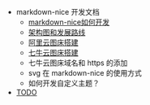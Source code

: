 - markdown-nice 开发文档
  - [markdown-nice如何开发](markdown-nice如何开发.md)
  - [架构图和发展路线](架构图和发展路线.md)
  - [阿里云图床搭建](阿里云图床搭建.md)
  - [七牛云图床搭建](七牛云图床搭建.md)
  - 七牛云图床域名和 https 的添加
  - svg 在 markdown-nice 的使用方式
  - 如何开发自定义主题？
- [TODO](todo.md)
